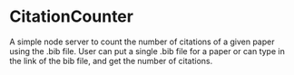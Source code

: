 # CitationCounter
A simple node server to count the number of citations of a given paper using the .bib file. User can put a single .bib file for a paper or can type in the link of the bib file, and get the number of citations.
